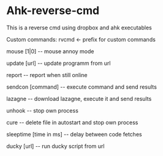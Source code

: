 # Ahk-reverse-cmd

This is a reverse cmd using dropbox and ahk executables

Custom commands:
rvcmd <- prefix for custom commands

mouse [1|0] -- mouse annoy mode

update [url] -- update programm from url

report -- report when still online

sendcon [command] -- execute command and send results

lazagne -- download lazagne, execute it and send results

unhook -- stop own process

cure -- delete file in autostart and stop own process

sleeptime [time in ms] -- delay between code fetches

ducky [url] -- run ducky script from url
